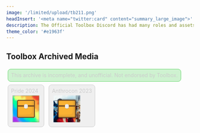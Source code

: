 ```yaml
---
image: '/limited/upload/tb211.png'
headInsert: '<meta name="twitter:card" content="summary_large_image">'
description: The Official Toolbox Discord has had many roles and assets, whether that be seasonal or to celebrate important milestones. It's likely that none of these colors would ever be known again without archival.
theme_color: '#e1963f'
---
```

## Toolbox Archived Media
<div>
  <a class="home-content-container"style="border-radius:8px;background:#62d6674d;padding:8px;color:#ccc;display:inline-block;margin:4px;line-height:0;border:1px solid #62d667">
    <p class="dreamsdb infostats"style="display:block;line-height:16px;margin:0">This archive is incomplete, and unofficial. Not endorsed by Toolbox.</p>
  </a>
</div>
<div class="changelog-container"style="background:0;padding:0">
  <div>
    <div class="home-content-container"style="justify-content:left">
      <a class="home-content-container"style="border-radius:8px;background:#cccccc4d;padding:8px;color:#ccc;display:inline-block;margin:4px;line-height:0;border:1px solid #ccc">
        <p class="dreamsdb infostats"style="display:block;line-height:16px;margin:0">Pride 2024</p>
        <div class="home-content-container"style="justify-content:left">
          <img loading="lazy"style="height:72px;margin:4px"src="./upload/pride240.144.png">
        </div>
      </a>
      <a class="home-content-container"style="border-radius:8px;background:#cccccc4d;padding:8px;color:#ccc;display:inline-block;margin:4px;line-height:0;border:1px solid #ccc">
        <p class="dreamsdb infostats"style="display:block;line-height:16px;margin:0">Anthrocon 2023</p>
        <div class="home-content-container"style="justify-content:left">
          <img loading="lazy"style="height:72px;margin:4px"src="./upload/anthro230.144.png">
        </div>
      </a>
    </div>
  </div>
</div>
